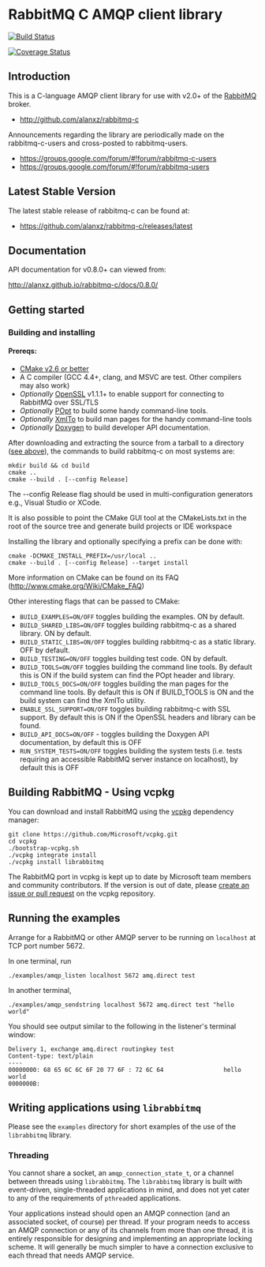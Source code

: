 # RabbitMQ C AMQP client library

[![Build Status](https://secure.travis-ci.org/alanxz/rabbitmq-c.png?branch=master)](http://travis-ci.org/alanxz/rabbitmq-c)

[![Coverage Status](https://coveralls.io/repos/github/alanxz/rabbitmq-c/badge.svg?branch=master)](https://coveralls.io/github/alanxz/rabbitmq-c?branch=master)

## Introduction

This is a C-language AMQP client library for use with v2.0+ of the
[RabbitMQ](http://www.rabbitmq.com/) broker.

 - <http://github.com/alanxz/rabbitmq-c>

Announcements regarding the library are periodically made on the
rabbitmq-c-users and cross-posted to rabbitmq-users.

 - <https://groups.google.com/forum/#!forum/rabbitmq-c-users>
 - <https://groups.google.com/forum/#!forum/rabbitmq-users>

## Latest Stable Version

The latest stable release of rabbitmq-c can be found at:

 - <https://github.com/alanxz/rabbitmq-c/releases/latest>

## Documentation

API documentation for v0.8.0+ can viewed from:

<http://alanxz.github.io/rabbitmq-c/docs/0.8.0/>

## Getting started

### Building and installing

#### Prereqs:
- [CMake v2.6 or better](http://www.cmake.org/)
- A C compiler (GCC 4.4+, clang, and MSVC are test. Other compilers may also
  work)
- *Optionally* [OpenSSL](http://www.openssl.org/) v1.1.1+ to enable support for
  connecting to RabbitMQ over SSL/TLS
- *Optionally* [POpt](http://freecode.com/projects/popt) to build some handy
  command-line tools.
- *Optionally* [XmlTo](https://fedorahosted.org/xmlto/) to build man pages for
  the handy command-line tools
- *Optionally* [Doxygen](http://www.stack.nl/~dimitri/doxygen/) to build
  developer API documentation.

After downloading and extracting the source from a tarball to a directory
([see above](#latest-stable-version)), the commands to build rabbitmq-c on most
systems are:

    mkdir build && cd build
    cmake ..
    cmake --build . [--config Release]

The --config Release flag should be used in multi-configuration generators e.g.,
Visual Studio or XCode.

It is also possible to point the CMake GUI tool at the CMakeLists.txt in the root of
the source tree and generate build projects or IDE workspace

Installing the library and optionally specifying a prefix can be done with:

    cmake -DCMAKE_INSTALL_PREFIX=/usr/local ..
    cmake --build . [--config Release] --target install

More information on CMake can be found on its FAQ (http://www.cmake.org/Wiki/CMake_FAQ)

Other interesting flags that can be passed to CMake:

* `BUILD_EXAMPLES=ON/OFF` toggles building the examples. ON by default.
* `BUILD_SHARED_LIBS=ON/OFF` toggles building rabbitmq-c as a shared library.
   ON by default.
* `BUILD_STATIC_LIBS=ON/OFF` toggles building rabbitmq-c as a static library.
   OFF by default.
* `BUILD_TESTING=ON/OFF` toggles building test code. ON by default.
* `BUILD_TOOLS=ON/OFF` toggles building the command line tools. By default
   this is ON if the build system can find the POpt header and library.
* `BUILD_TOOLS_DOCS=ON/OFF` toggles building the man pages for the command line
   tools. By default this is ON if BUILD_TOOLS is ON and the build system can
   find the XmlTo utility.
* `ENABLE_SSL_SUPPORT=ON/OFF` toggles building rabbitmq-c with SSL support. By
   default this is ON if the OpenSSL headers and library can be found.
* `BUILD_API_DOCS=ON/OFF` - toggles building the Doxygen API documentation, by
   default this is OFF
* `RUN_SYSTEM_TESTS=ON/OFF` toggles building the system tests (i.e. tests requiring 
   an accessible RabbitMQ server instance on localhost), by default this is OFF

## Building RabbitMQ - Using vcpkg

You can download and install RabbitMQ using the [vcpkg](https://github.com/Microsoft/vcpkg) 
dependency manager:

    git clone https://github.com/Microsoft/vcpkg.git
    cd vcpkg
    ./bootstrap-vcpkg.sh
    ./vcpkg integrate install
    ./vcpkg install librabbitmq

The RabbitMQ port in vcpkg is kept up to date by Microsoft team members and 
community contributors. If the version is out of date, 
please [create an issue or pull request](https://github.com/Microsoft/vcpkg) on the vcpkg repository.

## Running the examples

Arrange for a RabbitMQ or other AMQP server to be running on
`localhost` at TCP port number 5672.

In one terminal, run

    ./examples/amqp_listen localhost 5672 amq.direct test

In another terminal,

    ./examples/amqp_sendstring localhost 5672 amq.direct test "hello world"

You should see output similar to the following in the listener's
terminal window:

    Delivery 1, exchange amq.direct routingkey test
    Content-type: text/plain
    ----
    00000000: 68 65 6C 6C 6F 20 77 6F : 72 6C 64                 hello world
    0000000B:

## Writing applications using `librabbitmq`

Please see the `examples` directory for short examples of the use of
the `librabbitmq` library.

### Threading

You cannot share a socket, an `amqp_connection_state_t`, or a channel
between threads using `librabbitmq`. The `librabbitmq` library is
built with event-driven, single-threaded applications in mind, and
does not yet cater to any of the requirements of `pthread`ed
applications.

Your applications instead should open an AMQP connection (and an
associated socket, of course) per thread. If your program needs to
access an AMQP connection or any of its channels from more than one
thread, it is entirely responsible for designing and implementing an
appropriate locking scheme. It will generally be much simpler to have
a connection exclusive to each thread that needs AMQP service.
